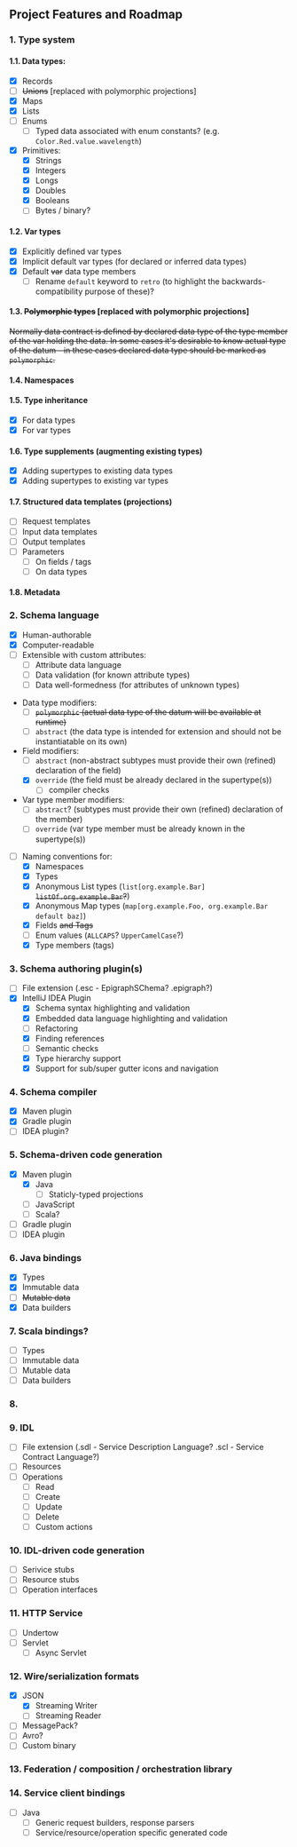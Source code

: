 ## Project Features and Roadmap

### 1. Type system

#### 1.1. Data types:
  * [x] Records
  * [ ] ~~Unions~~ [replaced with polymorphic projections]
  * [x] Maps
  * [x] Lists
  * [ ] Enums
    + [ ] Typed data associated with enum constants? (e.g. `Color.Red.value.wavelength`)
  * [x] Primitives:
    * [x] Strings
    * [x] Integers
    * [x] Longs
    * [x] Doubles
    * [x] Booleans
    * [ ] Bytes / binary?

#### 1.2. Var types
  * [x] Explicitly defined var types
  * [x] Implicit default var types (for declared or inferred data types)
  * [x] Default ~~var~~ data type members
    * [ ] Rename `default` keyword to `retro` (to highlight the backwards-compatibility purpose of these)?

#### 1.3. ~~Polymorphic types~~ [replaced with polymorphic projections]
  ~~Normally data contract is defined by declared data type of the type member of the var holding
  the data. In some cases it's desirable to know actual type of the datum - in these cases declared
  data type should be marked as `polymorphic`.~~

#### 1.4. Namespaces

#### 1.5. Type inheritance
  * [x] For data types
  * [x] For var types

#### 1.6. Type supplements (augmenting existing types)
  * [x] Adding supertypes to existing data types
  * [x] Adding supertypes to existing var types

#### 1.7. Structured data templates (projections)
  * [ ] Request templates
  * [ ] Input data templates
  * [ ] Output templates
  * [ ] Parameters
    * [ ] On fields / tags
    * [ ] On data types

#### 1.8. Metadata

### 2. Schema language
  * [x] Human-authorable
  * [x] Computer-readable
  * [ ] Extensible with custom attributes:
    + [ ] Attribute data language
    + [ ] Data validation (for known attribute types)
    + [ ] Data well-formedness (for attributes of unknown types)
  * Data type modifiers:
    + [ ] ~~`polymorphic` (actual data type of the datum will be available at runtime)~~
    + [ ] `abstract` (the data type is intended for extension and should not be instantiatable on its own)
  * Field modifiers:
    + [ ] `abstract` (non-abstract subtypes must provide their own (refined) declaration of the field)
    + [x] `override` (the field must be already declared in the supertype(s))
      + [ ] compiler checks
  * Var type member modifiers:
    + [ ] `abstract`? (subtypes must provide their own (refined) declaration of the member)
    + [ ] `override` (var type member must be already known in the supertype(s))
  * [ ] Naming conventions for:
    * [x] Namespaces
    * [x] Types
    * [x] Anonymous List types (`list[org.example.Bar]` ~~`listOf.org.example.Bar`?~~)
    * [x] Anonymous Map types (`map[org.example.Foo, org.example.Bar default baz]`)
    * [x] Fields ~~and Tags~~
    * [ ] Enum values (`ALLCAPS`? `UpperCamelCase`?)
    * [x] Type members (tags)

### 3. Schema authoring plugin(s)
  * [ ] File extension (.esc - EpigraphSChema? .epigraph?)
  * [x] IntelliJ IDEA Plugin
    * [x] Schema syntax highlighting and validation
    * [x] Embedded data language highlighting and validation
    * [ ] Refactoring
    * [x] Finding references
    * [ ] Semantic checks
    * [x] Type hierarchy support
    * [x] Support for sub/super gutter icons and navigation

### 4. Schema compiler
  * [x] Maven plugin
  * [x] Gradle plugin
  * [ ] IDEA plugin?

### 5. Schema-driven code generation
  * [x] Maven plugin
    * [x] Java
      * [ ] Staticly-typed projections 
    * [ ] JavaScript
    * [ ] Scala?
  * [ ] Gradle plugin
  * [ ] IDEA plugin

### 6. Java bindings
  * [x] Types
  * [x] Immutable data
  * [ ] ~~Mutable data~~
  * [x] Data builders

### 7. Scala bindings?
  * [ ] Types
  * [ ] Immutable data
  * [ ] Mutable data
  * [ ] Data builders

### 8.

### 9. IDL
  * [ ] File extension (.sdl - Service Description Language? .scl - Service Contract Language?)
  * [ ] Resources
  * [ ] Operations
    * [ ] Read
    * [ ] Create
    * [ ] Update
    * [ ] Delete
    * [ ] Custom actions

### 10. IDL-driven code generation
  * [ ] Serivice stubs
  * [ ] Resource stubs
  * [ ] Operation interfaces

### 11. HTTP Service
  * [ ] Undertow
  * [ ] Servlet
    * [ ] Async Servlet

### 12. Wire/serialization formats
  * [x] JSON
    * [x] Streaming Writer
    * [ ] Streaming Reader
  * [ ] MessagePack?
  * [ ] Avro?
  * [ ] Custom binary

### 13. Federation / composition / orchestration library


### 14. Service client bindings
  * [ ] Java
    * [ ] Generic request builders, response parsers
    * [ ] Service/resource/operation specific generated code
